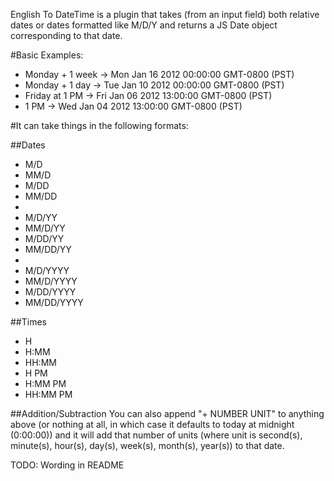 English To DateTime is a plugin that takes (from an input field) both relative dates or dates formatted like M/D/Y and returns a JS Date object corresponding to that date.

#Basic Examples:
- Monday + 1 week -> Mon Jan 16 2012 00:00:00 GMT-0800 (PST)
- Monday + 1 day -> Tue Jan 10 2012 00:00:00 GMT-0800 (PST)
- Friday at 1 PM -> Fri Jan 06 2012 13:00:00 GMT-0800 (PST)
- 1 PM -> Wed Jan 04 2012 13:00:00 GMT-0800 (PST)

#It can take things in the following formats:

##Dates
- M/D
- MM/D
- M/DD
- MM/DD
- 
- M/D/YY
- MM/D/YY
- M/DD/YY
- MM/DD/YY
- 
- M/D/YYYY
- MM/D/YYYY
- M/DD/YYYY
- MM/DD/YYYY

##Times
- H
- H:MM
- HH:MM
- H PM
- H:MM PM
- HH:MM PM

##Addition/Subtraction
You can also append "+ NUMBER UNIT" to anything above (or nothing at all, in which case it defaults to today at midnight (0:00:00)) and it will add that number of units (where unit is second(s), minute(s), hour(s), day(s), week(s), month(s), year(s)) to that date.

TODO:
Wording in README